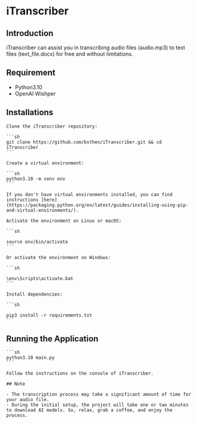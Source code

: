 # iTranscriber

## Introduction

iTranscriber can assist you in transcribing audio files (audio.mp3) to text files (text_file.docx) for free and without limitations.

## Requirement

- Python3.10
- OpenAI Wishper

## Installations

    Clone the iTranscriber repository:

    ```sh
    git clone https://github.com/bsthen/iTranscriber.git && cd iTranscriber
    ```

    Create a virtual environment:

    ```sh
    python3.10 -m venv env
    ```

    If you don't have virtual environments installed, you can find instructions [here](https://packaging.python.org/en/latest/guides/installing-using-pip-and-virtual-environments/).

    Activate the environment on Linux or macOS:

    ```sh

    source env/bin/activate
    ```

    Or activate the environment on Windows:

    ```sh

    \env\Scripts\activate.bat
    ```

    Install dependencies:

    ```sh

    pip3 install -r requirements.txt
    ```

## Running the Application

    ```sh
    python3.10 main.py
    ```

    Follow the instructions on the console of iTranscriber.

    ## Note

    - The transcription process may take a significant amount of time for your audio file.
    - During the initial setup, the project will take one or two minutes to download AI models. So, relax, grab a coffee, and enjoy the process.
